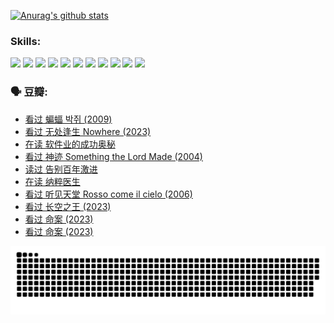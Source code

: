 
[![Anurag's github stats](https://github-readme-stats.vercel.app/api?username=w940853815)](https://github.com/anuraghazra/github-readme-stats)

### Skills:

<code><img height="32" src="https://cdn.jsdelivr.net/npm/simple-icons@v5/icons/python.svg"></code>
<code><img height="32" src="https://cdn.jsdelivr.net/npm/simple-icons@v5/icons/javascript.svg"></code>
<code><img height="32" src="https://cdn.jsdelivr.net/npm/simple-icons@v5/icons/django.svg"></code>
<code><img height="32" src="https://cdn.jsdelivr.net/npm/simple-icons@v5/icons/flask.svg"></code>
<code><img height="32" src="https://cdn.jsdelivr.net/npm/simple-icons@v5/icons/vuetify.svg"></code>
<code><img height="32" src="https://cdn.jsdelivr.net/npm/simple-icons@v5/icons/git.svg"></code>
<code><img height="32" src="https://cdn.jsdelivr.net/npm/simple-icons@v5/icons/docker.svg"></code>
<code><img height="32" src="https://cdn.jsdelivr.net/npm/simple-icons@v5/icons/postgresql.svg"></code>
<code><img height="32" src="https://cdn.jsdelivr.net/npm/simple-icons@v5/icons/elasticsearch.svg"></code>
<code><img height="32" src="https://cdn.jsdelivr.net/npm/simple-icons@v5/icons/macos.svg"></code>
<code><img height="32" src="https://cdn.jsdelivr.net/npm/simple-icons@v5/icons/linux.svg"></code>

### 🗣 豆瓣:

<!-- DOUBAN-ACTIVITIES:START -->
- [看过 蝙蝠 박쥐‎ (2009)](https://www.douban.com/people/136069238/status/4422787315/?_i=99172064)
- [看过 无处逢生 Nowhere‎ (2023)](https://www.douban.com/people/136069238/status/4416454713/?_i=99172064)
- [在读 软件业的成功奥秘](https://www.douban.com/people/136069238/status/4414815312/?_i=99172064)
- [看过 神迹 Something the Lord Made‎ (2004)](https://www.douban.com/people/136069238/status/4409691983/?_i=99172064)
- [读过 告别百年激进](https://www.douban.com/people/136069238/status/4406414036/?_i=99172064)
- [在读 纳粹医生](https://www.douban.com/people/136069238/status/4406413750/?_i=99172064)
- [看过 听见天堂 Rosso come il cielo‎ (2006)](https://www.douban.com/people/136069238/status/4401902014/?_i=99172064)
- [看过 长空之王‎ (2023)](https://www.douban.com/people/136069238/status/4397459053/?_i=99172064)
- [看过 命案‎ (2023)](https://www.douban.com/people/136069238/status/4395718336/?_i=99172064)
- [看过 命案‎ (2023)](https://www.douban.com/people/136069238/status/4395718257/?_i=99172064)
<!-- DOUBAN-ACTIVITIES:END -->


![Snake animation](https://raw.githubusercontent.com/w940853815/w940853815/output/github-contribution-grid-snake.svg)

<!--
**w940853815/w940853815** is a ✨ _special_ ✨ repository because its `README.md` (this file) appears on your GitHub profile.

Here are some ideas to get you started:

- 🔭 I’m currently working on ...
- 🌱 I’m currently learning ...
- 👯 I’m looking to collaborate on ...
- 🤔 I’m looking for help with ...
- 💬 Ask me about ...
- 📫 How to reach me: ...
- 😄 Pronouns: ...
- ⚡ Fun fact: ...
-->
